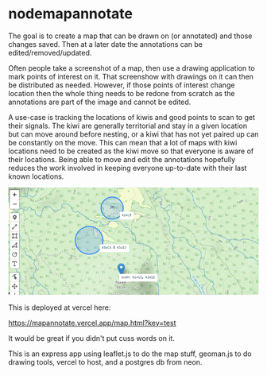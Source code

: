 # nodemapannotate

The goal is to create a map that can be drawn on (or annotated) and those changes saved. Then at a later date the annotations can be edited/removed/updated. 

Often people take a screenshot of a map, then use a drawing application to mark points of interest on it. That screenshow with drawings on it can then be distributed as needed. 
However, if those points of interest change location then the whole thing needs to be redone from scratch as the annotations are part of the image and cannot be edited.

A use-case is tracking the locations of kiwis and good points to scan to get their signals. 
The kiwi are generally territorial and stay in a given location but can move around before nesting, or a kiwi that has not yet paired up can be constantly on the move.
This can mean that a lot of maps with kiwi locations need to be created as the kiwi move so that everyone is aware of their locations. 
Being able to move and edit the annotations hopefully reduces the work involved in keeping everyone up-to-date with their last known locations.

![Example 1](examples/mapannotate01.gif "Image of UI")

This is deployed at vercel here:

https://mapannotate.vercel.app/map.html?key=test

It would be great if you didn't put cuss words on it.


This is an express app using leaflet.js to do the map stuff, geoman.js to do drawing tools, vercel to host, and a postgres db from neon.
